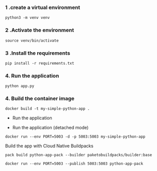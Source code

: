 ### 1 .create a virtual environment
```
python3 -m venv venv
```

### 2 .Activate the environment
```
source venv/bin/activate
```

### 3 .Install the requirements
```
pip install -r requirements.txt
```

### 4. Run the application
`python app.py`

### 4. Build the container image
`docker build -t my-simple-python-app .`

- Run the application

- Run the application (detached mode)
```
docker run --env PORT=5003 -d -p 5003:5003 my-simple-python-app
```

Build the app with Cloud Native Buildpacks
```
pack build python-app-pack --builder paketobuildpacks/builder:base
```

```
docker run --env PORT=5003 --publish 5003:5003 python-app-pack
```
